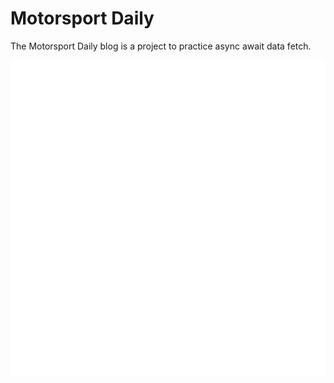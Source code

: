 # Motorsport Daily

The Motorsport Daily blog is a project to practice async await data fetch.

![yellow racing car](assets/gif/race_car_sketching.gif)
